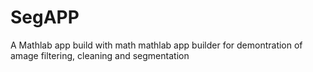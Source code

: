 # SegAPP
A Mathlab app build with math mathlab app builder for demontration of amage filtering, cleaning and segmentation 
